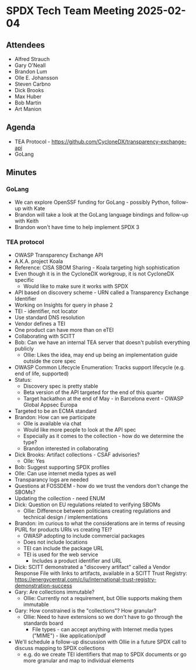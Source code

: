 # SPDX Tech Team Meeting 2025-02-04

## Attendees

- Alfred Strauch
- Gary O'Neall
- Brandon Lum
- Olle E. Johansson
- Steven Carbno
- Dick Brooks
- Max Huber
- Bob Martin
- Art Manion

## Agenda
- TEA Protocol  - https://github.com/CycloneDX/transparency-exchange-api
- GoLang

## Minutes

### GoLang
- We can explore OpenSSF funding for GoLang - possibly Python, follow-up with Kate
- Brandon will take a look at the GoLang language bindings and follow-up with Keith
- Brandon won't have time to help implement SPDX 3

### TEA protocol
- OWASP Transparency Exchange API
- A.K.A. project Koala
- Reference: CISA SBOM Sharing - Koala targeting high sophistication
- Even though it is in the CycloneDX workgroup, it is not CycloneDX specific
  - Would like to make sure it works with SPDX
- API based on discovery scheme - URN called a Transparency Exchange Identifier
- Working on Insights for query in phase 2
- TEI - identifier, not locator
- Use standard DNS resolution
- Vendor defines a TEI
- One product can have more than on eTEI
- Collaborating with SCITT
- Bob: Can we have an internal TEA server that doesn't publish everything publicly
  - Ollie: Likes the idea, may end up being an implementation guide outside the core spec
- OWASP Common Lifecycle Enumeration: Tracks support lifecycle (e.g. end of life, supported)
- Status:
    - Discovery spec is pretty stable
    - Beta version of the API targeted for the end of this quarter
    - Target hackathon at the end of May - in Barcelona event - OWASP Global Appsec Europa
- Targeted to be an ECMA standard
- Brandon: How can we participate
  - Olle is available via chat
  - Would like more people to look at the API spec
  - Especially as it comes to the collection - how do we determine the type?
  - Brandon interested in collaborating
- Dick Brooks: Artifact collections - CSAF advisories?
  - Olle: Yes
- Bob: Suggest supporting SPDX profiles
- Olle: Can use internet media types as well
- Transparancy logs are needed
- Questions at FOSSDEM - how do we trust the vendors don't change the SBOMs?
- Updating the collection - need ENUM
- Dick: Question on EU regulations related to verifying SBOMs 
  - Ollie: Difference between politicians creating regulations and technical design / implementations
- Brandon: im curious to what the considerations are in terms of reusing PURL for products URIs vs creating TEI?
  - OWASP adopting to include commercial packages
  - Does not include locations
  - TEI can include the package URL
  - TEI is used for the web service
    - Includes a product identifier and URL
- Dick: SCITT demonstrated a "discovery artifact" called a Vendor Response File with links to artifacts, available in a SCITT Trust Registry: https://energycentral.com/c/iu/international-trust-registry-demonstration-success
- Gary: Are collections immutable?
  - Ollie: Currently not a requirement, but Ollie supports making them immutable
- Gary: How constrained is the "collections"?  How granular?
  - Ollie: Need to have extensions so we don't have to go through the standards board
    - File types - can accept anything with Internet media types ("MIME") - like application/pdf
- We'll schedule a follow-up discussion with Ollie in a future SPDX call to discuss mapping to SPDX collections
  - e.g. do we create TEI identifiers that map to SPDX documents or go more granular and map to individual elements
